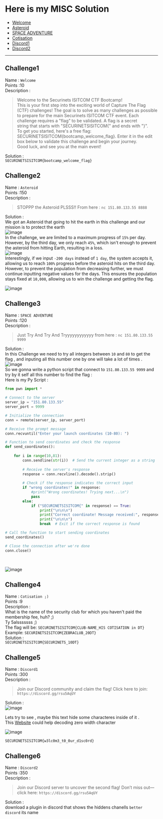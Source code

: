 # Here is my MISC Solution
- [Welcome](#challenge1)
- [Asteroid](#challenge2)
- [SPACE ADVENTURE](#challenge3)
- [Cotisation](#challenge4)
- [Discord1](#challenge5)
- [Discord2](#challenge6)

---
## Challenge1
Name : `Welcome` <br />
Points :10 <br />
Description : <br />

>Welcome to the Securinets ISITCOM CTF Bootcamp!<br />
>This is your first step into the exciting world of Capture The Flag (CTF) challenges! The goal is to solve as many challenges as possible to prepare for the main Securinets ISITCOM CTF event. Each challenge requires a "flag" to be validated. A flag is a secret
><br />
>string that starts with "SECURINETSISITCOM{" and ends with "}".<br />
>To get you started, here's a free flag: SECURINETSISITCOM{bootcamp_welcome_flag}. Enter it in the edit box below to validate this challenge and begin your journey.<br />
>Good luck, and see you at the main event!<br />

Solution : 	<br />
`SECURINETSISITCOM{bootcamp_welcome_flag}`



## Challenge2
Name : `Asteroid` <br />
Points :150 <br />
Description : 
>STOPPP the Asteroid PLSSS!! From here :  `nc 151.80.133.55 8888` <br />

Solution : 	<br />
We got an Asteroid that going to hit the earth in this challenge and our mission is to protect the earth<br />
![image](https://github.com/user-attachments/assets/8e4e3327-8f80-4120-859a-43fa2b594b1b)<br />
In the challenge, we are limited to a maximum progress of `15%` per day. However, by the third day, we only reach `45%`, which isn't enough to prevent the asteroid from hitting Earth, resulting in a loss.<br />
![image](https://github.com/user-attachments/assets/62a62a96-db1e-4944-9791-9e9a3918181a)<br />
Interestingly, if we input `-200 days` instead of `1 day`, the system accepts it, allowing us to reach `100%` progress before the asteroid hits on the third day. However, to prevent the population from decreasing further, we must continue inputting negative values for the days. This ensures the population stays fixed at `10,000`, allowing us to win the challenge and getting the flag.<br />

![image](https://github.com/user-attachments/assets/afac1180-2fe7-46d1-bc27-5227ccbbfc46)



## Challenge3
Name : `SPACE ADVENTURE` <br />
Points :120 <br />
Description : 
>Just Try And Try And Tryyyyyyyyyyyy from here : `nc 151.80.133.55 9999` <br />

Solution : 	<br />
In this Challenge we need to try all integers between `10` and `80` to get the flag , and inputing all this number one by one will take a lot of times .<br />
![image](https://github.com/user-attachments/assets/2ed76311-ba3b-4c5c-8493-cd794e27a25c)<br />
So we gonna write a python script that connect to `151.80.133.55 9999` and try by it self all this number to find the flag : <br />
Here is my Py Script : <br />
```py
from pwn import *

# Connect to the server
server_ip = "151.80.133.55"
server_port = 9999

# Initialize the connection
conn = remote(server_ip, server_port)

# Receive the prompt message
conn.recvuntil("Enter your launch coordinates (10-80): ")

# Function to send coordinates and check the response
def send_coordinates():
    
    for i in range(10,81):
        conn.sendline(str(i))  # Send the current integer as a string
        
        # Receive the server's response
        response = conn.recvline().decode().strip()  
        
        # Check if the response indicates the correct input
        if "wrong coordinates!" in response:
            #print("Wrong coordinates! Trying next...\n")
            pass
        else:
            if ("SECURINETSISITCOM{" in response) == True:
                print("\n\n\n")
                print("Correct coordinate! Message received:", response)
                print("\n\n\n")
                break  # Exit if the correct response is found

# Call the function to start sending coordinates
send_coordinates()

# Close the connection after we're done
conn.close()
```
<br />

![image](https://github.com/user-attachments/assets/90cd0299-e7d3-43fb-85da-8e8dd83c28fc)



## Challenge4
Name : `Cotisation ;)` <br />
Points :9 <br />
Description :<br />
What is the name of the security club for which you haven't paid the membership fee, huh? ;) <br />
Ty 5alsssssss ;)<br />
The flag will be: `SECURINETSISITCOM{CLUB-NAME_HIS COTISATION in DT}` <br />
Example: `SECURINETSISITCOM{ZEBRACLUB_20DT}` <br />
Solution : 	<br />
`SECURINETSISITCOM{SECURINETS_10DT}`<br />


## Challenge5
Name : `Discord1` <br />
Points :300 <br />
Description : <br />
>Join our Discord community and claim the flag! Click here to join: `https://discord.gg/rsu5AqUY`


Solution : 	<br />
![image](https://github.com/user-attachments/assets/8c53bff3-a9db-43af-8f65-d4c36ec8e973)<br />

Lets try to see , maybe this text hide some characteres inside of it .<br />
This  [Website](https://330k.github.io/misc_tools/unicode_steganography.html) could help decoding zero width character <br />

![image](https://github.com/user-attachments/assets/f9daff65-8e59-4653-963d-39ee477679d5)

`SECURINETSISITCOM{w3lc0m3_t0_0ur_d1sc0rd}`


## Challenge6
Name : `Discord2` <br />
Points :350 <br />
Description : <br />
>Join our Discord server to uncover the second flag! Don’t miss out—click here: `https://discord.gg/rsu5AqUY`

Solution : 	<br />
download a plugin in discord that shows the hiddens chanells
`better discord` its name



















